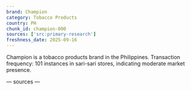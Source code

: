 ```yaml
---
brand: Champion
category: Tobacco Products
country: PH
chunk_id: champion-000
sources: ['src:primary-research']
freshness_date: 2025-09-16
---
```


Champion is a tobacco products brand in the Philippines. Transaction frequency: 101 instances in sari-sari stores, indicating moderate market presence.

— sources —
